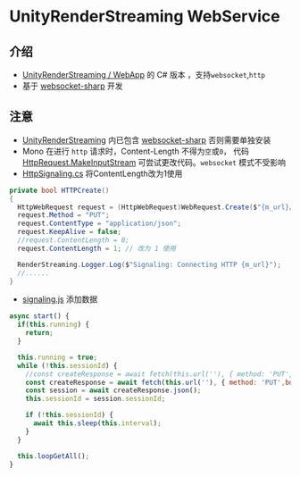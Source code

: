 # UnityRenderStreaming WebService

## 介绍

- [UnityRenderStreaming / WebApp](https://github.com/Unity-Technologies/UnityRenderStreaming/tree/main/WebApp) 的 C# 版本 ，支持`websocket`,`http`
- 基于 [websocket-sharp](https://github.com/sta/websocket-sharp) 开发

## 注意

- [UnityRenderStreaming](https://github.com/Unity-Technologies/UnityRenderStreaming) 内已包含 [websocket-sharp](https://github.com/sta/websocket-sharp) 否则需要单独安装
- Mono 在进行 `http` 请求时，Content-Length 不得为`空`或`0`， 代码[HttpRequest.MakeInputStream](https://github.com/mono/mono/blob/0f53e9e151d92944cacab3e24ac359410c606df6/mcs/class/System.Web/System.Web/HttpRequest.cs#L819)
  可尝试更改代码。`websocket` 模式不受影响
- [HttpSignaling.cs](https://github.com/Unity-Technologies/UnityRenderStreaming/blob/main/com.unity.renderstreaming/Runtime/Scripts/Signaling/HttpSignaling.cs#L245)  将ContentLength改为1使用

```csharp
private bool HTTPCreate()
{
  HttpWebRequest request = (HttpWebRequest)WebRequest.Create($"{m_url}/signaling");
  request.Method = "PUT";
  request.ContentType = "application/json";
  request.KeepAlive = false;
  //request.ContentLength = 0;
  request.ContentLength = 1; // 改为 1 使用

  RenderStreaming.Logger.Log($"Signaling: Connecting HTTP {m_url}");
  //......
}
```

- [signaling.js](https://github.com/Unity-Technologies/UnityRenderStreaming/blob/main/WebApp/client/src/signaling.js#L30) 添加数据

```javascript
async start() {
  if(this.running) {
    return;
  }

  this.running = true;
  while (!this.sessionId) {
    //const createResponse = await fetch(this.url(''), { method: 'PUT', headers: this.headers() });
    const createResponse = await fetch(this.url(''), { method: 'PUT',body:'{}', headers: this.headers() });//添加空数据
    const session = await createResponse.json();
    this.sessionId = session.sessionId;

    if (!this.sessionId) {
      await this.sleep(this.interval);
    }
  }

  this.loopGetAll();
}
```
